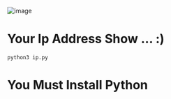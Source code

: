 ![image](https://github.com/user-attachments/assets/eac66361-c0a1-4bb9-a33f-c479b7e6c02d)

<h1>Your Ip Address Show ... :)</h1>

``` python3 ip.py ```

<h1> You Must Install Python </h1>
